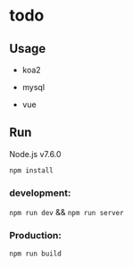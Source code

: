 # todo

## Usage
- koa2

- mysql

- vue

## Run
Node.js  v7.6.0

`npm install`

### development:

`npm run dev` && `npm run server`

### Production:

`npm run build`


